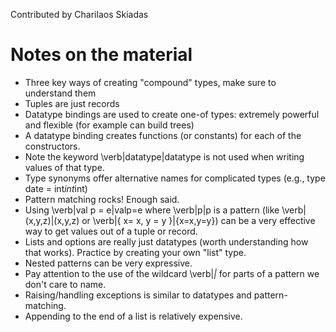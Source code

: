 Contributed by Charilaos Skiadas

# Notes on the material
* Three key ways of creating "compound" types, make sure to understand them
* Tuples are just records
* Datatype bindings are used to create one-of types: extremely powerful and flexible (for example can build trees)
* A datatype binding creates functions (or constants) for each of the constructors.
* Note the keyword \verb|datatype|datatype is not used when writing values of that type.
* Type synonyms offer alternative names for complicated types (e.g., type date = int*int*int)
* Pattern matching rocks! Enough said.
* Using \verb|val p = e|valp=e where \verb|p|p is a pattern (like \verb|(x,y,z)|(x,y,z) or \verb|{ x= x, y = y }|{x=x,y=y}) can be a very effective way to get values out of a tuple or record.
* Lists and options are really just datatypes (worth understanding how that works). Practice by creating your own "list" type.
* Nested patterns can be very expressive.
* Pay attention to the use of the wildcard \verb|_|_ for parts of a pattern we don't care to name.
* Raising/handling exceptions is similar to datatypes and pattern-matching.
* Appending to the end of a list is relatively expensive.
